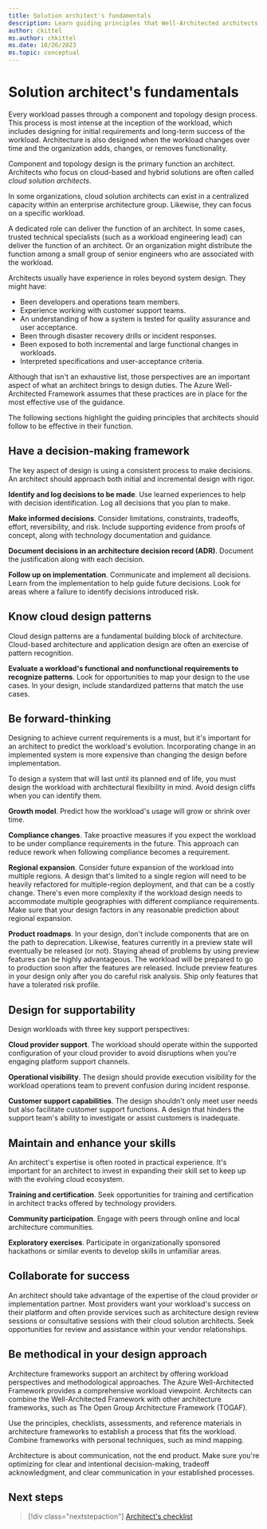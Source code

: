 ```yaml
---
title: Solution architect's fundamentals
description: Learn guiding principles that Well-Architected architects should follow to be effective in their function.
author: ckittel
ms.author: chkittel
ms.date: 10/26/2023
ms.topic: conceptual
---
```


# Solution architect's fundamentals

Every workload passes through a component and topology design process. This process is most intense at the inception of the workload, which includes designing for initial requirements and long-term success of the workload. Architecture is also designed when the workload changes over time and the organization adds, changes, or removes functionality.

Component and topology design is the primary function an architect. Architects who focus on cloud-based and hybrid solutions are often called _cloud solution architects_.

In some organizations, cloud solution architects can exist in a centralized capacity within an enterprise architecture group. Likewise, they can focus on a specific workload.

A dedicated role can deliver the function of an architect. In some cases, trusted technical specialists (such as a workload engineering lead) can deliver the function of an architect. Or an organization might distribute the function among a small group of senior engineers who are associated with the workload.

Architects usually have experience in roles beyond system design. They might have:

- Been developers and operations team members.
- Experience working with customer support teams.
- An understanding of how a system is tested for quality assurance and user acceptance.
- Been through disaster recovery drills or incident responses.
- Been exposed to both incremental and large functional changes in workloads.
- Interpreted specifications and user-acceptance criteria.

Although that isn't an exhaustive list, those perspectives are an important aspect of what an architect brings to design duties. The Azure Well-Architected Framework  assumes that these practices are in place for the most effective use of the guidance.

The following sections highlight the guiding principles that architects should follow to be effective in their function.

## Have a decision-making framework

The key aspect of design is using a consistent process to make decisions. An architect should approach both initial and incremental design with rigor.

**Identify and log decisions to be made**. Use learned experiences to help with decision identification. Log all decisions that you plan to make.

**Make informed decisions**. Consider limitations, constraints, tradeoffs, effort, reversibility, and risk. Include supporting evidence from proofs of concept, along with technology documentation and guidance.

**Document decisions in an architecture decision record (ADR)**. Document the justification along with each decision.

**Follow up on implementation**. Communicate and implement all decisions. Learn from the implementation to help guide future decisions. Look for areas where a failure to identify decisions introduced risk.

## Know cloud design patterns

Cloud design patterns are a fundamental building block of architecture. Cloud-based architecture and application design are often an exercise of pattern recognition.

**Evaluate a workload's functional and nonfunctional requirements to recognize patterns**. Look for opportunities to map your design to the use cases. In your design, include standardized patterns that match the use cases.

## Be forward-thinking

Designing to achieve current requirements is a must, but it's important for an architect to predict the workload's evolution. Incorporating change in an implemented system is more expensive than changing the design before implementation.

To design a system that will last until its planned end of life, you must design the workload with architectural flexibility in mind. Avoid design cliffs when you can identify them.

**Growth model**. Predict how the workload's usage will grow or shrink over time.

**Compliance changes**. Take proactive measures if you expect the workload to be under compliance requirements in the future. This approach can reduce rework when following compliance becomes a requirement.

**Regional expansion**. Consider future expansion of the workload into multiple regions. A design that's limited to a single region will need to be heavily refactored for multiple-region deployment, and that can be a costly change. There's even more complexity if the workload design needs to accommodate multiple geographies with different compliance requirements. Make sure that your design factors in any reasonable prediction about regional expansion.

**Product roadmaps**. In your design, don't include components that are on the path to deprecation. Likewise, features currently in a preview state will eventually be released (or not). Staying ahead of problems by using preview features can be highly advantageous. The workload will be prepared to go to production soon after the features are released. Include preview features in your design only after you do careful risk analysis. Ship only features that have a tolerated risk profile.

## Design for supportability

Design workloads with three key support perspectives:

**Cloud provider support**. The workload should operate within the supported configuration of your cloud provider to avoid disruptions when you're engaging platform support channels.

**Operational visibility**. The design should provide execution visibility for the workload operations team to prevent confusion during incident response.

**Customer support capabilities**. The design shouldn't only meet user needs but also facilitate customer support functions. A design that hinders the support team's ability to investigate or assist customers is inadequate.

## Maintain and enhance your skills

An architect's expertise is often rooted in practical experience. It's important for an architect to invest in expanding their skill set to keep up with the evolving cloud ecosystem.

**Training and certification**. Seek opportunities for training and certification in architect tracks offered by technology providers.

**Community participation**. Engage with peers through online and local architecture communities.

**Exploratory exercises**. Participate in organizationally sponsored hackathons or similar events to develop skills in unfamiliar areas.

## Collaborate for success

An architect should take advantage of the expertise of the cloud provider or implementation partner. Most  providers want your workload's success on their platform and often provide services such as architecture design review sessions or consultative sessions with their cloud solution architects. Seek opportunities for review and assistance within your vendor relationships.

## Be methodical in your design approach

Architecture frameworks support an architect by offering workload perspectives and methodological approaches. The Azure Well-Architected Framework provides a comprehensive workload viewpoint. Architects can combine the Well-Architected Framework with other architecture frameworks, such as The Open Group Architecture Framework (TOGAF).

Use the principles, checklists, assessments, and reference materials in architecture frameworks to establish a process that fits the workload. Combine frameworks with personal techniques, such as mind mapping.

Architecture is about communication, not the end product. Make sure you're optimizing for clear and intentional decision-making, tradeoff acknowledgment, and clear communication in your established processes.

## Next steps

> [!div class="nextstepaction"]
> [Architect's checklist](checklist.md)
